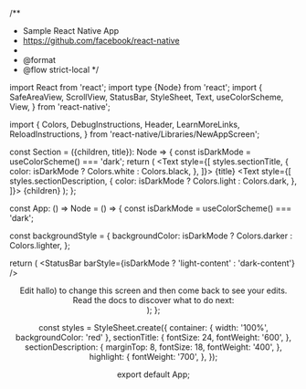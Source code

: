 /\*\*

- Sample React Native App
- https://github.com/facebook/react-native
-
- @format
- @flow strict-local
  \*/

import React from 'react';
import type {Node} from 'react';
import {
SafeAreaView,
ScrollView,
StatusBar,
StyleSheet,
Text,
useColorScheme,
View,
} from 'react-native';

import {
Colors,
DebugInstructions,
Header,
LearnMoreLinks,
ReloadInstructions,
} from 'react-native/Libraries/NewAppScreen';

const Section = ({children, title}): Node => {
const isDarkMode = useColorScheme() === 'dark';
return (
<View style={styles.sectionContainer}>
<Text
style={[
styles.sectionTitle,
{
color: isDarkMode ? Colors.white : Colors.black,
},
]}>
{title}
</Text>
<Text
style={[
styles.sectionDescription,
{
color: isDarkMode ? Colors.light : Colors.dark,
},
]}>
{children}
</Text>
</View>
);
};

const App: () => Node = () => {
const isDarkMode = useColorScheme() === 'dark';

const backgroundStyle = {
backgroundColor: isDarkMode ? Colors.darker : Colors.lighter,
};

return (
<SafeAreaView style={backgroundStyle}>
<StatusBar barStyle={isDarkMode ? 'light-content' : 'dark-content'} />
<ScrollView
         contentInsetAdjustmentBehavior="automatic"
         style={backgroundStyle}>
<Header />
<View
style={{
             backgroundColor: isDarkMode ? Colors.black : Colors.white,
           }}>
<Section title="Step One">
Edit <Text style={styles.highlight}>hallo)</Text> to change this
screen and then come back to see your edits.
</Section>
<Section title="See Your Changes">
<ReloadInstructions />
</Section>
<Section title="Debug">
<DebugInstructions />
</Section>
<Section title="Learn More">
Read the docs to discover what to do next:
</Section>
<LearnMoreLinks />
</View>
</ScrollView>
</SafeAreaView>
);
};

const styles = StyleSheet.create({
container: {
width: '100%',
backgroundColor: 'red'
},
sectionTitle: {
fontSize: 24,
fontWeight: '600',
},
sectionDescription: {
marginTop: 8,
fontSize: 18,
fontWeight: '400',
},
highlight: {
fontWeight: '700',
},
});

export default App;
